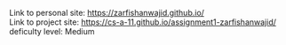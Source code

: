 Link to personal site: https://zarfishanwajid.github.io/        
Link to project site: https://cs-a-11.github.io/assignment1-zarfishanwajid/
deficulty level: Medium 
